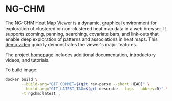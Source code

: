 # NG-CHM
The NG-CHM Heat Map Viewer is a dynamic, graphical environment for exploration of clustered or
non-clustered heat map data in a web browser.
It supports zooming, panning, searching, covariate bars, and link-outs
that enable deep exploration of patterns and associations in heat maps.
This [demo video](https://youtu.be/DuObpGNpDhw) quickly demonstrates the viewer's major features.

The project [homepage](https://bioinformatics.mdanderson.org/main/NG-CHM-V2:Overview)
includes additional documentation, introductory videos, and tutorials. 

To build image:

```bash
docker build \
       --build-arg="GIT_COMMIT=$(git rev-parse --short HEAD)" \
       --build-arg="GIT_LATEST_TAG=$(git describe --tags --abbrev=0)" \
       -t ngchm:latest .
```
